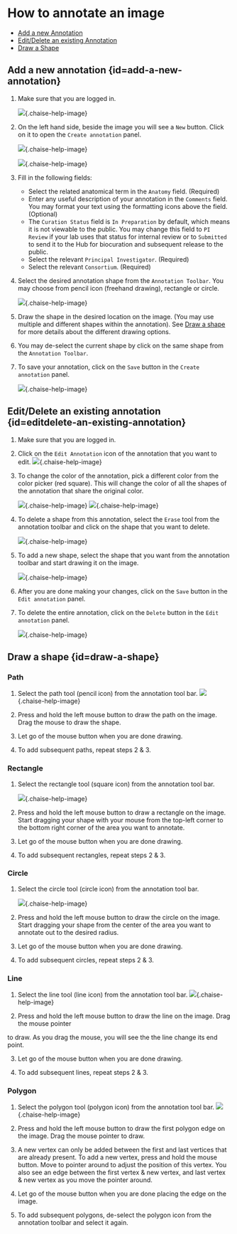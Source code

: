 # How to annotate an image

* [Add a new Annotation](#add-a-new-annotation)
* [Edit/Delete an existing Annotation](#editdelete-an-existing-annotation)
* [Draw a Shape](#draw-a-shape)

## Add a new annotation {id=add-a-new-annotation}

1. Make sure that you are logged in.

	![](resources/annotation-documentation-images/Login%20Check.png){.chaise-help-image}

2. On the left hand side, beside the image you will see a `New` button. Click on it to open the `Create annotation` panel.

	![](resources/annotation-documentation-images/NewButton.png){.chaise-help-image}

	![](resources/annotation-documentation-images/CreateAnnotationPanel.png){.chaise-help-image}

3. Fill in the following fields:

	- Select the related anatomical term in the `Anatomy` field. (Required)
	- Enter any useful description of your annotation in the `Comments` field. You may format your text using the formatting icons above the field. (Optional)
	- The `Curation Status` field is `In Preparation` by default, which means it is not viewable to the public. You may change this field to `PI Review` if your lab uses that status for internal review or to `Submitted` to send it to the Hub for biocuration and subsequent release to the public.
	- Select the relevant `Principal Investigator`. (Required)
	- Select the relevant `Consortium`. (Required)

5. Select the desired annotation shape from the `Annotation Toolbar`. You may choose from pencil icon (freehand drawing), rectangle or circle.

	![](resources/annotation-documentation-images/AnnotationToolbar.png){.chaise-help-image}

6. Draw the shape in the desired location on the image. (You may use multiple and different shapes within the annotation). See [Draw a shape](#draw-a-shape) for more details about the different drawing options.

7. You may de-select the current shape by click on the same shape from the `Annotation Toolbar`.

8. To save your annotation, click on the `Save` button in the `Create annotation` panel.

	![](resources/annotation-documentation-images/SaveButton.png){.chaise-help-image}

## Edit/Delete an existing annotation {id=editdelete-an-existing-annotation}

1. Make sure that you are logged in.

2. Click on the `Edit Annotation` icon of the annotation that you want to edit.
	![](resources/annotation-documentation-images/EditButton.png){.chaise-help-image}

3. To change the color of the annotation, pick a different color from the color picker (red square). This will change the color of all the shapes of the annotation that share the original color.

	![](resources/annotation-documentation-images/ColorPicker.png){.chaise-help-image}
	![](resources/annotation-documentation-images/ColorPicker2.png){.chaise-help-image}

4. To delete a shape from this annotation, select the `Erase` tool from the annotation toolbar and click on the shape that you want to delete.

	![](resources/annotation-documentation-images/DeleteButton.png){.chaise-help-image}

5. To add a new shape, select the shape that you want from the annotation toolbar and start drawing it on the image.

	![](resources/annotation-documentation-images/ShapeIcons.png){.chaise-help-image}

6. After you are done making your changes, click on the `Save` button in the `Edit annotation` panel.

7. To delete the entire annotation, click on the `Delete` button in the `Edit annotation` panel.

	![](resources/annotation-documentation-images/DeleteButton.png){.chaise-help-image}

## Draw a shape {id=draw-a-shape}

### Path

1. Select the path tool (pencil icon) from the annotation tool bar.
	![](resources/annotation-documentation-images/Path.png){.chaise-help-image}

2. Press and hold the left mouse button to draw the path on the image. Drag the mouse to draw the shape.

3. Let go of the mouse button when you are done drawing.

4. To add subsequent paths, repeat steps 2 & 3.

### Rectangle

1. Select the rectangle tool (square icon) from the annotation tool bar.

	![](resources/annotation-documentation-images/Rectangle.png){.chaise-help-image}

2. Press and hold the left mouse button to draw a rectangle on the image. Start dragging your shape with your mouse from the top-left corner to the bottom right corner of the area you want to annotate.

3. Let go of the mouse button when you are done drawing.

4. To add subsequent rectangles, repeat steps 2 & 3.

### Circle

1. Select the circle tool (circle icon) from the annotation tool bar.

	![](resources/annotation-documentation-images/Circle.png){.chaise-help-image}

2. Press and hold the left mouse button to draw the circle on the image. Start dragging your shape from the center of the area you want to annotate out to the desired radius.

3. Let go of the mouse button when you are done drawing.

4. To add subsequent circles, repeat steps 2 & 3.

### Line
1. Select the line tool (line icon) from the annotation tool bar.
	![](resources/annotation-documentation-images/Line.png){.chaise-help-image}

2. Press and hold the left mouse button to draw the line on the image. Drag the mouse pointer

to draw. As you drag the mouse, you will see the the line change its end point.

3. Let go of the mouse button when you are done drawing.

4. To add subsequent lines, repeat steps 2 & 3.


### Polygon
1. Select the polygon tool (polygon icon) from the annotation tool bar.
	![](resources/annotation-documentation-images/Polygon.png){.chaise-help-image}

2. Press and hold the left mouse button to draw the first polygon edge on the image. Drag the mouse pointer to draw.

3. A new vertex can only be added between the first and last vertices that are already present. To add a new vertex, press and hold the mouse button. Move to pointer around to adjust the position of this vertex. You also see an edge between the first vertex & new vertex, and last vertex & new vertex as you move the pointer around.

4. Let go of the mouse button when you are done placing the edge on the image.

5. To add subsequent polygons, de-select the polygon icon from the annotation toolbar and select it again.